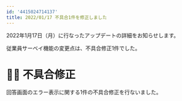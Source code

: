 ```yaml
---
id: '4415024714137'
title: 2022/01/17 不具合1件を修正しました
---
```

2022年1月17日（月）に行なったアップデートの詳細をお知らせします。

従業員サーベイ機能の変更点は、不具合修正1件でした。

# 👨‍⚕️ 不具合修正

回答画面のエラー表示に関する1件の不具合修正を行ないました。
